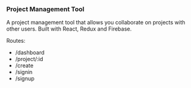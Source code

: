 ### Project Management Tool
A project management tool that allows you collaborate on projects with other users. Built with React, Redux and Firebase.

Routes:

* /dashboard
* /project/:id
* /create
* /signin
* /signup
